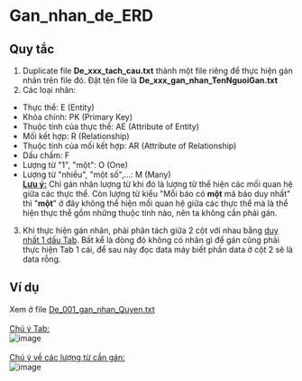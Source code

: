 # Gan_nhan_de_ERD
## Quy tắc
1. Duplicate file **De_xxx_tach_cau.txt** thành một file riêng để thực hiện gán nhãn trên file đó. Đặt tên file là **De_xxx_gan_nhan_TenNguoiGan.txt**
2. Các loại nhãn:
  - Thực thể: E (Entity)
  - Khóa chính: PK (Primary Key)
  - Thuộc tính của thực thể: AE (Attribute of Entity)
  - Mối kết hợp: R (Relationship)
  - Thuộc tính của mối kết hợp: AR (Attribute of Relationship)
  - Dấu chấm: F
  - Lượng từ "1", "một": O (One)
  - Lượng từ "nhiều", "một số",...: M (Many) <br>
<ins>**Lưu ý:**</ins> Chỉ gán nhãn lượng từ khi đó là lượng từ thể hiện các mối quan hệ giữa các thực thể. Còn lượng từ kiểu "Mỗi báo có **một** mã báo duy nhất" thì "**một**" ở đây không thể hiện mối quan hệ giữa các thực thể mà là thể hiện thực thể gồm những thuộc tính nào, nên ta không cần phải gán.
3. Khi thực hiện gán nhãn, phải phân tách giữa 2 cột với nhau bằng <ins>duy nhất 1 dấu Tab</ins>. Bất kể là dòng đó không có nhãn gì để gán cũng phải thực hiện Tab 1 cái, để sau này đọc data máy biết phần data ở cột 2 sẽ là data rỗng.
## Ví dụ
Xem ở file [De_001_gan_nhan_Quyen.txt](https://github.com/quyen20520296/Gan_nhan_de_ERD/blob/master/De_001/De_001_gan_nhan_Quyen.txt) 
<br>
<br>
<ins>Chú ý Tab:</ins><br>
![image](https://github.com/quyen20520296/Gan_nhan_de_ERD/assets/105615873/bb770cb4-80b9-4191-b39c-e2cf5be259bb)
<br>
<br>
<ins>Chú ý về các lượng từ cần gán:</ins><br>
![image](https://github.com/quyen20520296/Gan_nhan_de_ERD/assets/105615873/c4f5fd21-08ca-40e0-a59e-484604671355)

